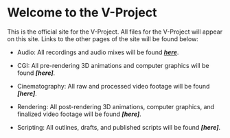 # Welcome to the V-Project

This is the official site for the V-Project. All files for the V-Project will appear on this site. Links to the other pages of the site will be found below:

- Audio: All recordings and audio mixes will be found _**[here](https://creativityinspired.github.io/V-Project-Audio/)**_.

- CGI: All pre-rendering 3D animations and computer graphics will be found _**[here]**_.

- Cinematography: All raw and processed video footage will be found _**[here]**_.

- Rendering: All post-rendering 3D animations, computer graphics, and finalized video footage will be found _**[here]**_.

- Scripting: All outlines, drafts, and published scripts will be found _**[here]**_.

